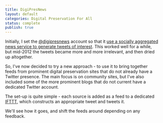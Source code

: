 ```yaml
---
title: DigiPresNews
layout: default
categories: Digital Preservation For All
status: complete
publish: true
---
```


Initially, I set the [@digipresnews][1] account so that it [use a socially aggregated news service to generate tweets of interest][2]. This worked well for a while, but mid-2012 the tweets became more and more irrelevant, and then dried up altogether.

So, I've now decided to try a new approach - to use it to bring together feeds from prominent digital preservation sites that do not already have a Twitter presence. The main focus is on community sites, but I've also included some of the more prominent blogs that do not current have a dedicated Twitter account.

The set-up is quite simple - each source is added as a feed to a dedicated [IFTTT][3], which constructs an appropriate tweet and tweets it.

We'll see how it goes, and shift the feeds around depending on any feedback.

[1]: https://twitter.com/digipresnews
[2]: http://anjackson.net/2010/07/22/digital_preservation_news_aggregation
[3]: https://ifttt.com/
